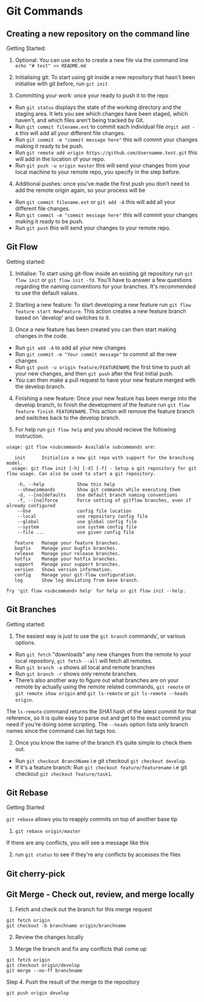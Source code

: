 # Git Commands

## Creating a new repository on the command line

Getting Started: 

1. Optional: You can use echo to create a new file via the command line `echo "# test" >> README.md`

2. Initialising git: To start using git inside a new repository that hasn't been initialise with git before, run `git init`

3. Committing your work: once your ready to push it to the repo
- Run `git status` displays the state of the working directory and the staging area. It lets you see which changes have been staged, which haven't, and which files aren't being tracked by Git.
- Run `git commit filename.ext` to commit each individual file or`git add -A` this will add all your different file changes.
- Run `git commit -m "commit message here"` this will commit your changes making it ready to be push.
- Run `git remote add origin https://github.com/Usernamme.test.git` this will add in the location of your repo. 
- Run `git push -u origin master` this will send your changes from your local machine to your remote repo, you specify in the step before.

4. Additional pushes: once you've made the first push you don't need to add the remote origin again, so your process will be 
- Run `git commit filename.ext` or `git add -A` this will add all your different file changes.
- Run `git commit -m "commit message here"` this will commit your changes making it ready to be push. 
- Run `git push` this will send your changes to your remote repo.


## Git Flow

Getting started: 

1. Initialise: To start using git-flow inside an existing git repository run `git flow init` or  `git flow init -fd`. You'll have to answer a few questions regarding the naming conventions for your branches. It's recommended to use the default values.

2. Starting a new feature: To start developing a new feature run `git flow feature start NewFeature`. This action creates a new feature branch based on 'develop' and switches to it.

3. Once a new feature has been created you can then start making changes in the code.
- Run `git add -A` to add all your new changes
- Run `git commit -m "Your commit message"` to commit all the new changes
- Run `git push -u origin feature/FEATURENAME` the first time to push all your new changes, and then `git push` after the first initial push.
- You can then make a pull request to have your new feature merged with the develop branch.

4. Finishing a new feature: Once your new feature has been merge into the develop branch, to finish the development of the feature run `git flow feature finish FEATURENAME`. This action will remove the feature branch and switches back to the develop branch.

5. For help run `git flow help` and you should recieve the following instruction.
```
usage: git flow <subcommand> Available subcommands are:
  
   init      Initialize a new git repo with support for the branching model.
  usage: git flow init [-h] [-d] [-f] - Setup a git repository for git flow usage. Can also be used to start a git repository.

    -h, --help            Show this help
    --showcommands        Show git commands while executing them
    -d, --[no]defaults    Use default branch naming conventions
    -f, --[no]force       Force setting of gitflow branches, even if already configured
    --Use                 config file location
    --local               use repository config file
    --global              use global config file
    --system              use system config file
    --file ...            use given config file
    
   feature   Manage your feature branches.
   bugfix    Manage your bugfix branches.
   release   Manage your release branches.
   hotfix    Manage your hotfix branches.
   support   Manage your support branches.
   version   Shows version information.
   config    Manage your git-flow configuration.
   log       Show log deviating from base branch.

Try 'git flow <subcommand> help' for help or git flow init --help.
```


## Git Branches

Getting started: 

1. The easiest way is just to use the `git branch` commands’, or various options.

- Run `git fetch` "downloads" any new changes from the remote to your local repository, `git fetch --all` will fetch all remotes.
- Run `git branch -a` shows all local and remote branches
- Run `git branch -r` shows only remote branches.
- There’s also another way to figure out what branches are on your remote by actually using the remote related commands, `git remote` or `git remote show origin` and `git ls-remote` or `git ls-remote --heads origin`.

The `ls-remote` command returns the SHA1 hash of the latest commit for that reference, so it is quite easy to parse out and get to the exact commit you need if you’re doing some scripting. The `--heads` option lists only branch names since the command can list tags too.

2. Once you know the name of the branch it’s quite simple to check them out. 
- Run `git checkout BranchName` i.e git checkout `git checkout develop`.
- If it's a feature branch: Run `git checkout feature/featurename` i.e git checkout `git checkout feature/task1`.


## Git Rebase

Getting Started

`git rebase` allows you to reapply commits on top of another base tip

1. `git rebase origin/master` 

If there are any conflicts, you will see a message like this



2. run `git status` to see if they're any conflicts by accesses the files 



## Git cherry-pick


## Git Merge - Check out, review, and merge locally

1. Fetch and check out the branch for this merge request

```
git fetch origin
git checkout -b branchname origin/branchname
```

2. Review the changes locally

3. Merge the branch and fix any conflicts that come up

```
git fetch origin
git checkout origin/develop
git merge --no-ff branchname
```

Step 4. Push the result of the merge to the repository

`git push origin develop`
